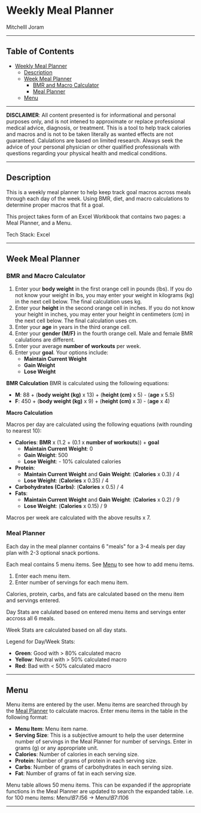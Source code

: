 # Weekly Meal Planner
Mitchelll Joram

---

## Table of Contents

- [Weekly Meal Planner](#weekly-meal-planner)
  - [Description](#description)
  - [Week Meal Planner](#week-meal-planner)
    - [BMR and Macro Calculator](#bmr-and-macro-calculator)
    - [Meal Planner](#meal-planner) 
  - [Menu](#menu)

---

**DISCLAIMER**: All content presented is for informational and personal purposes only, and is not intened to approximate or replace professional medical advice, diagnosis, or treatment. This is a tool to help track calories and macros and is not to be taken literally as wanted effects are not guaranteed. Calulations are based on limited research. Always seek the advice of your personal physician or other qualified professionals with questions regarding your physical health and medical conditions.

--- 

## Description

This is a weekly meal planner to help keep track goal macros across meals through each day of the week. Using BMR, diet, and macro calculations to determine proper macros that fit a goal.

This project takes form of an Excel Workbook that contains two pages: a Meal Planner, and a Menu.

Tech Stack: Excel

---

## Week Meal Planner

### BMR and Macro Calculator

1. Enter your **body weight** in the first orange cell in pounds (lbs). If you do not know your weight in lbs, you may enter your weight in kilograms (kg) in the next cell below. The final calculation uses kg.
2. Enter your **height** in the second orange cell in inches. If you do not know your height in inches, you may enter your height in centimeters (cm) in the next cell below. The final calculation uses cm.
3. Enter your **age** in years in the third orange cell.
4. Enter your **gender (M/F)** in the fourth orange cell. Male and female BMR calulations are different.
5. Enter your average **number of workouts** per week.
6. Enter your **goal**. Your options include:
    - **Maintain Current Weight**
    - **Gain Weight**
    - **Lose Weight**
  
**BMR Calculation**
BMR is calculated using the following equations:
- **M**: 88 + (**body weight (kg)** x 13) + (**height (cm)** x 5) - (**age** x 5.5)
- **F**: 450 + (**body weight (kg)** x 9) + (**height (cm)** x 3) - (**age** x 4)


**Macro Calculation**

Macros per day are calculated using the following equations (with rounding to nearest 10): 
- **Calories**: **BMR** x (1.2 + (0.1 x **number of workouts**)) + **goal**
  - **Maintain Current Weight**: 0
  - **Gain Weight**: 500
  - **Lose Weight**: - 10% calculated calories
- **Protein**: 
  - **Maintain Current Weight** and **Gain Weight**: (**Calories** x 0.3) / 4
  - **Lose Weight**: (**Calories** x 0.35) / 4
- **Carbohydrates (Carbs)**: (**Calories** x 0.5) / 4
- **Fats**: 
  - **Maintain Current Weight** and **Gain Weight**: (**Calories** x 0.2) / 9
  - **Lose Weight**: (**Calories** x 0.15) / 9
  
Macros per week are calculated with the above results x 7.


### Meal Planner

Each day in the meal planner contains 6 "meals" for a 3-4 meals per day plan with 2-3 optional snack portions.

Each meal contains 5 menu items. See [Menu](#menu) to see how to add menu items.
1. Enter each menu item.
2. Enter number of servings for each menu item.

Calories, protein, carbs, and fats are calculated based on the menu item and servings entered.


Day Stats are calulated based on entered menu items and servings enter accross all 6 meals.

Week Stats are calculated based on all day stats.

Legend for Day/Week Stats:
  - **Green**: Good with > 80% calculated macro
  - **Yellow**: Neutral with > 50% calculated macro
  - **Red**: Bad with < 50% calculated macro

---

## Menu

Menu items are entered by the user. Menu items are searched through by the [Meal Planner](#meal-planner) to calculate macros. Enter menu items in the table in the following format:
  - **Menu Item**: Menu item name.
  - **Serving Size**: This is a subjective amount to help the user determine number of servings in the Meal Planner for number of servings. Enter in grams (g) or any appropriate unit.
  - **Calories**: Number of calories in each serving size.
  - **Protein**: Number of grams of protein in each serving size.
  - **Carbs**: Number of grams of carbohydrates in each serving size.
  - **Fat**: Number of grams of fat in each serving size.


Menu table allows 50 menu items. This can be expanded if the appropriate functions in the Meal Planner are updated to search the expanded table.
i.e. for 100 menu items: Menu!$B$7:$I$56 → Menu!$B$7:$I$106

---
